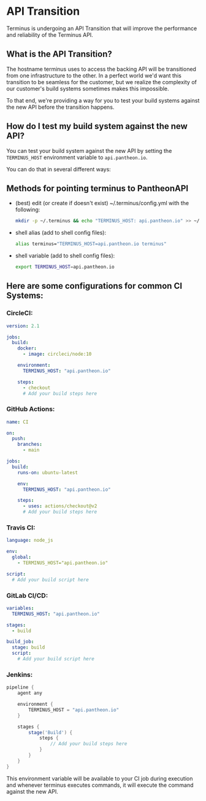 # API Transition

Terminus is undergoing an API Transition that will improve the performance and reliability of the Terminus API.

## What is the API Transition?

The hostname terminus uses to access the backing API will be transitioned from one infrastructure to the other.
In a perfect world we'd want this transition to be seamless for the customer, but we realize the complexity
of our customer's build systems sometimes makes this impossible.

To that end, we're providing a way for you to test your build systems against the new API before the transition happens.

## How do I test my build system against the new API?

You can test your build system against the new API by setting the `TERMINUS_HOST` environment variable to `api.pantheon.io`.

You can do that in several different ways:

## Methods for pointing terminus to PantheonAPI

*   (best) edit (or create if doesn't exist) ~/.terminus/config.yml with the following:

    ```bash
    mkdir -p ~/.terminus && echo "TERMINUS_HOST: api.pantheon.io" >> ~/.terminus/config.yml
    ```

*   shell alias (add to shell config files):

    ```bash
    alias terminus="TERMINUS_HOST=api.pantheon.io terminus"
    ```

*   shell variable (add to shell config files):

    ```bash
    export TERMINUS_HOST=api.pantheon.io
    ```

## Here are some configurations for common CI Systems:

### CircleCI:

```yaml
version: 2.1

jobs:
  build:
    docker:
      - image: circleci/node:10

    environment:
      TERMINUS_HOST: "api.pantheon.io"

    steps:
      - checkout
      # Add your build steps here
```

### GitHub Actions:

```yaml
name: CI

on:
  push:
    branches:
      - main

jobs:
  build:
    runs-on: ubuntu-latest

    env:
      TERMINUS_HOST: "api.pantheon.io"

    steps:
      - uses: actions/checkout@v2
      # Add your build steps here
```

### Travis CI:

```yaml
language: node_js

env:
  global:
    - TERMINUS_HOST="api.pantheon.io"

script:
  # Add your build script here
```

### GitLab CI/CD:

```yaml
variables:
  TERMINUS_HOST: "api.pantheon.io"

stages:
  - build

build_job:
  stage: build
  script:
    # Add your build script here
```

### Jenkins:

```groovy
pipeline {
    agent any

    environment {
        TERMINUS_HOST = "api.pantheon.io"
    }

    stages {
        stage('Build') {
            steps {
                // Add your build steps here
            }
        }
    }
}
```

This environment variable will be available to your CI job during execution and whenever terminus executes commands, it will execute the command against the new API.
